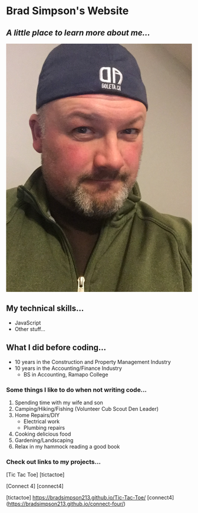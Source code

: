 # Brad Simpson's Website

## *A little place to learn more about me...*

![photo of me](./headshot.png "This is me")

## My technical skills...
* JavaScript
* Other stuff...

## What I did before coding...
* 10 years in the Construction and Property Management Industry
* 10 years in the Accounting/Finance Industry
    * BS in Accounting, Ramapo College



### Some things I like to do when not writing code...
1. Spending time with my wife and son
2. Camping/Hiking/Fishing (Volunteer Cub Scout Den Leader)
3. Home Repairs/DIY
    * Electrical work
    * Plumbing repairs
4. Cooking delicious food 
5. Gardening/Landscaping
6. Relax in my hammock reading a good book

### Check out links to my projects...
[Tic Tac Toe] [tictactoe] 

[Connect 4] [connect4]



[tictactoe] https://bradsimpson213.github.io/Tic-Tac-Toe/
[connect4] (https://bradsimpson213.github.io/connect-four/)


